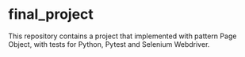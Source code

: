 # final_project
This repository contains a project that implemented with pattern Page Object, with tests for Python, Pytest and Selenium Webdriver.
